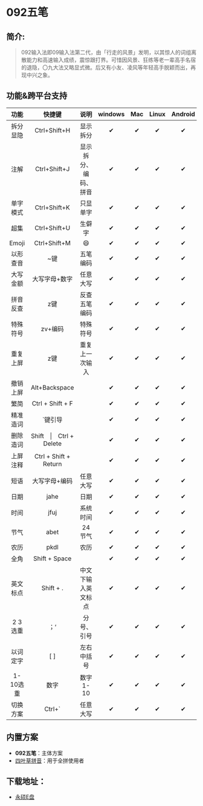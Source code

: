 # 092五笔

## 简介:
>092输入法即09输入法第二代，由「行走的风景」发明，以其惊人的词组离散能力和高速输入成绩，震惊跟打界。可惜因风景、狂练等老一辈高手名宿的退隐，〇九大法又略显式微。后又有小友、凌风等年轻高手脱颖而出，再现中兴之象。
## 功能&跨平台支持
|功能|快捷键|说明|windows|Mac|Linux|Android|iOS|
|:----:|:----:|:----:|:----:|:----:|:----:|:----:|:----:|
|拆分显隐|Ctrl+Shift+H|显示拆分|✔|✔|✔|✔|
|注解|Ctrl+Shift+J|显示拆分、编码、拼音|✔|✔|✔|✔|
|单字模式|Ctrl+Shift+K|只显单字|✔|✔|✔|✔|
|超集|Ctrl+Shift+U|生僻字|✔|✔|✔|✔|
|Emoji|Ctrl+Shift+M|:smile:|✔|✔|✔|✔|
|以形查音|~键|五笔编码|✔|✔|✔|✔|
|大写金额|大写字母+数字|任意大写|✔|✔|✔|✔|✔|
|拼音反查|z键|反查五笔编码|✔|✔|✔|✔|✔|
|特殊符号|zv+编码|特殊符号|✔|✔|✔|✔|✔|
|重复上屏|z键|重复上一次输入|✔|✔|✔|✔|✔|
|撤销上屏|Alt+Backspace||✔|✔|✔|✔|✔|
|繁简|Ctrl + Shift + F||✔|✔|✔|✔|✔|
|精准造词|`键引导||✔|✔|✔|✔|✔|
|删除造词|Shift　\|　Ctrl + Delete||✔|✔|✔|✔|✔|
|上屏注释|Ctrl + Shift + Return||✔|✔|✔|✔|✔|
|短语|大写字母+编码|任意大写|✔|✔|✔|✔|✔|
|日期|jahe|日期|✔|✔|✔|✔|✔|
|时间|jfuj|系统时间|✔|✔|✔|✔|✔|
|节气|abet|24节气|✔|✔|✔|✔|✔|
|农历|pkdl|农历|✔|✔|✔|✔|✔|
|全角|Shift + Space||✔|✔|✔|✔|✔|
|英文标点|Shift + .|中文下输入英文标点|✔|✔|✔|✔|✔|
|2 3选重|；‘|分号、引号|✔|✔|✔|✔|✔|
|以词定字|[ ]|左右中括号|✔|✔|✔|✔|✔|
|1-10选重|数字|数字1-10|✔|✔|✔|✔|✔|
|切换方案|Ctrl+`|任意大写|✔|✔|✔|✔|✔|
## 内置方案
+ **092五笔**：主体方案
+ [四叶草拼音](https://github.com/fkxxyz/rime-cloverpinyin)：用于全拼使用者
## 下载地址：
 + [永硕E盘](http://092wb.ys168.com/)
